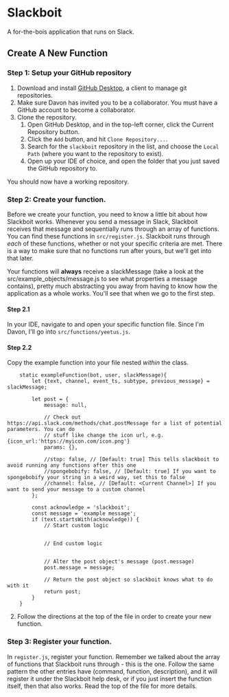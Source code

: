 # Slackboit

A for-the-bois application that runs on Slack.

## Create A New Function
### Step 1: Setup your GitHub repository

1. Download and install [GitHub Desktop](https://desktop.github.com/), a client to manage git repositories.
2. Make sure Davon has invited you to be a collaborator. You must have a GitHub account to become a collaborator.
3. Clone the repository.
    1. Open GitHub Desktop, and in the top-left corner, click the Current Repository button.
    2. Click the `Add` button, and hit `Clone Repository...`.
    3. Search for the `slackboit` repository in the list, and choose the `Local Path` (where you want to the repository to exist).
    4. Open up your IDE of choice, and open the folder that you just saved the GitHub repository to.

You should now have a working repository.

### Step 2: Create your function.

Before we create your function, you need to know a little bit about how Slackboit works. Whenever you send a message in Slack, Slackboit receives that message
and sequentially runs through an array of functions. You can find these functions in `src/register.js`. Slackboit runs through _each_ of these functions, whether or not
your specific criteria are met. There is a way to make sure that no functions run after yours, but we'll get into that later.

Your functions will **always** receive a slackMessage (take a look at the src/example_objects/message.js to see what properties a message contains), pretty much abstracting you away from having to know how the
application as a whole works. You'll see that when we go to the first step.

#### Step 2.1
In your IDE, navigate to and open your specific function file. Since I'm Davon, I'll go into `src/functions/yeetus.js`.

#### Step 2.2
Copy the example function into your file nested *within* the class.
```
    static exampleFunction(bot, user, slackMessage){
        let {text, channel, event_ts, subtype, previous_message} = slackMessage;

        let post = {
            message: null,

            // Check out https://api.slack.com/methods/chat.postMessage for a list of potential parameters. You can do
            // stuff like change the icon url, e.g. {icon_url:'https://myicon.com/icon.png'}
            params: {},

            //stop: false, // [Default: true] This tells slackboit to avoid running any functions after this one
            //spongebobify: false, // [Default: true] If you want to spongebobify your string in a weird way, set this to false
            //channel: false, // [Default: <Current Channel>] If you want to send your message to a custom channel
        };

        const acknowledge = 'slackboit';
        const message = 'example message';
        if (text.startsWith(acknowledge)) {
            // Start custom logic


            // End custom logic


            // Alter the post object's message (post.message)
            post.message = message;

            // Return the post object so slackboit knows what to do with it
            return post;
        }
    }
```
2. Follow the directions at the top of the file in order to create your new function.


### Step 3: Register your function.
In `register.js`, register your function. Remember we talked about the array of functions that Slackboit runs through -
this is the one. Follow the same pattern the other entries have (command, function, description), and it will register
it under the Slackboit help desk, or if you just insert the function itself, then that also works. Read the top of the file for more details.